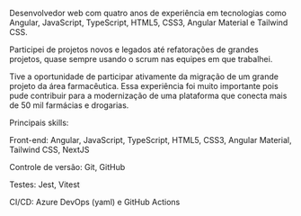 Desenvolvedor web com quatro anos de experiência em tecnologias como Angular, JavaScript, TypeScript, HTML5, CSS3, Angular Material e Tailwind CSS.

Participei de projetos novos e legados até refatorações de grandes projetos, quase sempre usando o scrum nas equipes em que trabalhei.

Tive a oportunidade de participar ativamente da migração de um grande projeto da área farmacêutica. Essa experiência foi muito importante pois pude contribuir para a modernização de uma plataforma que conecta mais de 50 mil farmácias e drogarias.

Principais skills:

Front-end: Angular, JavaScript, TypeScript, HTML5, CSS3, Angular Material, Tailwind CSS, NextJS

Controle de versão: Git, GitHub

Testes: Jest, Vitest

CI/CD: Azure DevOps (yaml) e GitHub Actions
